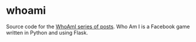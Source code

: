 whoami
======

Source code for the [WhoAmI series of posts](http://onemorelineofcode.wordpress.com/2013/12/10/who-am-i-a-facebook-game-part-1/ "Who Am I Part 1").
Who Am I is a Facebook game written in Python and using Flask.

